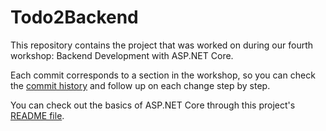 # Todo2Backend

This repository contains the project that was worked on during our fourth workshop: Backend Development with ASP.NET Core.
 
Each commit corresponds to a section in the workshop, so you can check the [commit history](https://github.com/Beyhum/Todo2Backend/commits/master) and follow up on each change step by step. 

You can check out the basics of ASP.NET Core through this project's [README file](http://htmlpreview.github.io/?https://github.com/Beyhum/Todo2Backend/blob/master/src/Todo2Backend/Project_Readme.html).
